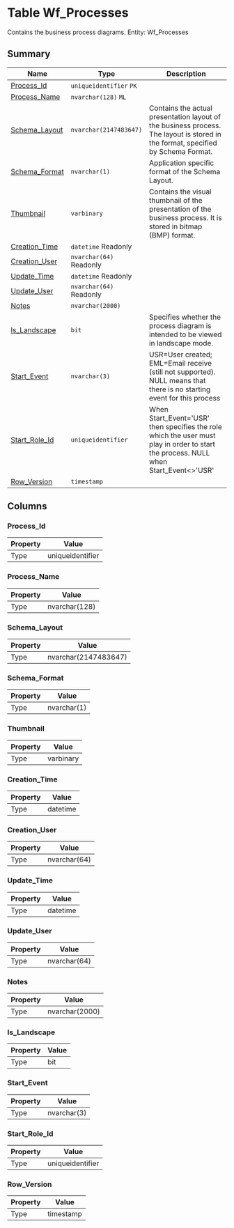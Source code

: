 # Table Wf_Processes

Contains the business process diagrams. Entity: Wf_Processes

## Summary

| Name | Type | Description |
| - | - | --- |
|[Process_Id](#process_id)|`uniqueidentifier` `PK`||
|[Process_Name](#process_name)|`nvarchar(128)` `ML`||
|[Schema_Layout](#schema_layout)|`nvarchar(2147483647)` |Contains the actual presentation layout of the business process. The layout is stored in the format, specified by Schema Format.|
|[Schema_Format](#schema_format)|`nvarchar(1)` |Application specific format of the Schema Layout.|
|[Thumbnail](#thumbnail)|`varbinary` |Contains the visual thumbnail of the presentation of the business process. It is stored in bitmap (BMP) format.|
|[Creation_Time](#creation_time)|`datetime` Readonly||
|[Creation_User](#creation_user)|`nvarchar(64)` Readonly||
|[Update_Time](#update_time)|`datetime` Readonly||
|[Update_User](#update_user)|`nvarchar(64)` Readonly||
|[Notes](#notes)|`nvarchar(2000)` ||
|[Is_Landscape](#is_landscape)|`bit` |Specifies whether the process diagram is intended to be viewed in landscape mode.|
|[Start_Event](#start_event)|`nvarchar(3)` |USR=User created; EML=Email receive (still not supported). NULL means that there is no starting event for this process|
|[Start_Role_Id](#start_role_id)|`uniqueidentifier` |When Start_Event='USR' then specifies the role which the user must play in order to start the process. NULL when Start_Event<>'USR'|
|[Row_Version](#row_version)|`timestamp` ||

## Columns

### Process_Id

| Property | Value |
| - | - |
|Type|uniqueidentifier|

### Process_Name

| Property | Value |
| - | - |
|Type|nvarchar(128)|

### Schema_Layout

| Property | Value |
| - | - |
|Type|nvarchar(2147483647)|

### Schema_Format

| Property | Value |
| - | - |
|Type|nvarchar(1)|

### Thumbnail

| Property | Value |
| - | - |
|Type|varbinary|

### Creation_Time

| Property | Value |
| - | - |
|Type|datetime|

### Creation_User

| Property | Value |
| - | - |
|Type|nvarchar(64)|

### Update_Time

| Property | Value |
| - | - |
|Type|datetime|

### Update_User

| Property | Value |
| - | - |
|Type|nvarchar(64)|

### Notes

| Property | Value |
| - | - |
|Type|nvarchar(2000)|

### Is_Landscape

| Property | Value |
| - | - |
|Type|bit|

### Start_Event

| Property | Value |
| - | - |
|Type|nvarchar(3)|

### Start_Role_Id

| Property | Value |
| - | - |
|Type|uniqueidentifier|

### Row_Version

| Property | Value |
| - | - |
|Type|timestamp|


